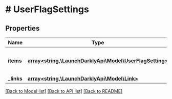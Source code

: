 # # UserFlagSettings

## Properties

Name | Type | Description | Notes
------------ | ------------- | ------------- | -------------
**items** | [**array<string,\LaunchDarklyApi\Model\UserFlagSetting>**](UserFlagSetting.md) | An array of flag settings for the user. |
**_links** | [**array<string,\LaunchDarklyApi\Model\Link>**](Link.md) |  |

[[Back to Model list]](../../README.md#models) [[Back to API list]](../../README.md#endpoints) [[Back to README]](../../README.md)
